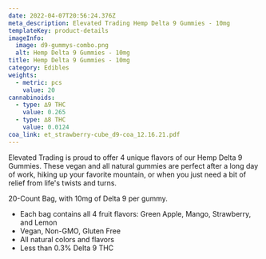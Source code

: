 ```yaml
---
date: 2022-04-07T20:56:24.376Z
meta_description: Elevated Trading Hemp Delta 9 Gummies - 10mg
templateKey: product-details
imageInfo:
  image: d9-gummys-combo.png
  alt: Hemp Delta 9 Gummies - 10mg
title: Hemp Delta 9 Gummies - 10mg
category: Edibles
weights:
  - metric: pcs
    value: 20
cannabinoids:
  - type: ∆9 THC
    value: 0.265
  - type: ∆8 THC
    value: 0.0124
coa_link: et_strawberry-cube_d9-coa_12.16.21.pdf
---
```

Elevated Trading is proud to offer 4 unique flavors of our Hemp Delta 9 Gummies. These vegan and all natural gummies are perfect after a long day of work, hiking up your favorite mountain, or when you just need a bit of relief from life's twists and turns. 

20-Count Bag, with 10mg of Delta 9 per gummy.



* Each bag contains all 4 fruit flavors: Green Apple, Mango, Strawberry, and Lemon
* Vegan, Non-GMO, Gluten Free
* All natural colors and flavors
* Less than 0.3% Delta 9 THC